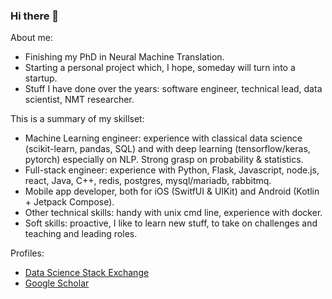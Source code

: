 ### Hi there 👋


About me:
* Finishing my PhD in Neural Machine Translation.
* Starting a personal project which, I hope, someday will turn into a startup.
* Stuff I have done over the years: software engineer, technical lead, data scientist, NMT researcher.

This is a summary of my skillset:
* Machine Learning engineer: experience with classical data science (scikit-learn, pandas, SQL) and with deep learning (tensorflow/keras, pytorch) especially on NLP. Strong grasp on probability & statistics.
* Full-stack engineer: experience with Python, Flask, Javascript, node.js, react, Java, C++, redis, postgres, mysql/mariadb, rabbitmq.
* Mobile app developer, both for iOS (SwitfUI & UIKit) and Android (Kotlin + Jetpack Compose).
* Other technical skills: handy with unix cmd line, experience with docker.
* Soft skills: proactive, I like to learn new stuff, to take on challenges and teaching and leading roles.

Profiles:
* [Data Science Stack Exchange](https://datascience.stackexchange.com/users/14675/ncasas)
* [Google Scholar](https://scholar.google.com/citations?user=nCv6b9wAAAAJ)
